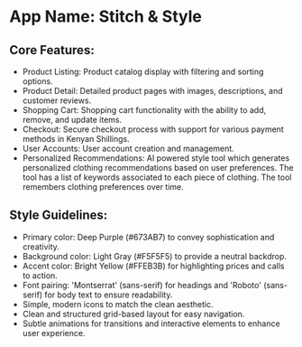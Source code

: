 # **App Name**: Stitch & Style

## Core Features:

- Product Listing: Product catalog display with filtering and sorting options.
- Product Detail: Detailed product pages with images, descriptions, and customer reviews.
- Shopping Cart: Shopping cart functionality with the ability to add, remove, and update items.
- Checkout: Secure checkout process with support for various payment methods in Kenyan Shillings.
- User Accounts: User account creation and management.
- Personalized Recommendations: AI powered style tool which generates personalized clothing recommendations based on user preferences. The tool has a list of keywords associated to each piece of clothing. The tool remembers clothing preferences over time.

## Style Guidelines:

- Primary color: Deep Purple (#673AB7) to convey sophistication and creativity.
- Background color: Light Gray (#F5F5F5) to provide a neutral backdrop.
- Accent color: Bright Yellow (#FFEB3B) for highlighting prices and calls to action.
- Font pairing: 'Montserrat' (sans-serif) for headings and 'Roboto' (sans-serif) for body text to ensure readability.
- Simple, modern icons to match the clean aesthetic.
- Clean and structured grid-based layout for easy navigation.
- Subtle animations for transitions and interactive elements to enhance user experience.